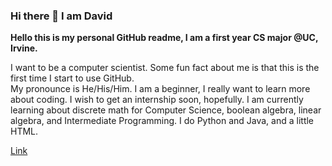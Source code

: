 ### Hi there 👋 I am David
**Hello this is my personal GitHub readme, I am a first year CS major @UC, Irvine.**

I want to be a computer scientist. Some fun fact about me is that this is the first time I start to use GitHub.  
My pronounce is He/His/Him. I am a beginner, I really want to learn more about coding. I wish to get an internship soon, hopefully. I am currently learning about discrete math for Computer Science, boolean algebra, linear algebra, and Intermediate Programming. I do Python and Java, and a little HTML.

[Link](https://github.com/Zotman03)
<!--
**Zotman03/Zotman03** is a ✨ _special_ ✨ repository because its `README.md` (this file) appears on your GitHub profile.

Here are some ideas to get you started:

- 🔭 I’m currently working on ...
- 🌱 I’m currently learning ...
- 👯 I’m looking to collaborate on ...
- 🤔 I’m looking for help with ...
- 💬 Ask me about ...
- 📫 How to reach me: ...
- 😄 Pronouns: ...
- ⚡ Fun fact: ...
-->
